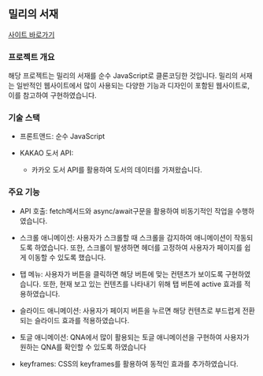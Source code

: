 ## 밀리의 서재
<a href="https://fishing-reservation-54646.web.app/#/">사이트 바로가기</a>

### 프로젝트 개요
해당 프로젝트는 밀리의 서재를 순수 JavaScript로 클론코딩한 것입니다. 밀리의 서재는 일반적인 웹사이트에서 많이 사용되는 다양한 기능과 디자인이 포함된 웹사이트로, 이를 참고하여 구현하였습니다.

### 기술 스택
- 프론트앤드: 순수 JavaScript

- KAKAO 도서 API:
  - 카카오 도서 API를 활용하여 도서의 데이터를 가져왔습니다.

### 주요 기능
- API 호출: fetch메서드와 async/await구문을 활용하여 비동기적인 작업을 수행하였습니다.

- 스크롤 애니메이션: 사용자가 스크롤할 때 스크롤을 감지하여 애니메이션이 작동되도록 하였습니다. 또한, 스크롤이 발생하면 헤더를 고정하여 사용자가 페이지를 쉽게 이동할 수 있도록 했습니다.

- 탭 메뉴: 사용자가 버튼을 클릭하면 해당 버튼에 맞는 컨텐츠가 보이도록 구현하였습니다. 또한, 현재 보고 있는 컨텐츠를 나타내기 위해 탭 버튼에 active 효과를 적용하였습니다.

- 슬라이드 애니메이션: 사용자가 페이지 버튼을 누르면 해당 컨텐츠로 부드럽게 전환되는 슬라이드 효과를 적용하였습니다.

- 토글 애니메이션: QNA에서 많이 활용되는 토글 애니메이션을 구현하여 사용자가 원하는 QNA를 확인할 수 있도록 하였습니다

- keyframes: CSS의 keyframes를 활용하여 동적인 효과를 추가하였습니다.


